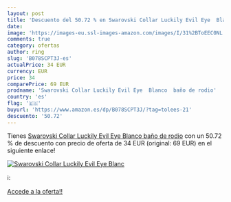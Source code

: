 ```yaml
---
layout: post
title: 'Descuento del 50.72 % en Swarovski Collar Luckily Evil Eye  Blanc'
date: 
image: 'https://images-eu.ssl-images-amazon.com/images/I/31%2BToEEC0NL._SL200_.jpg'
comments: true
category: ofertas
author: ring
slug: 'B078SCPT3J-es'
actualPrice: 34 EUR
currency: EUR
price: 34
comparePrice: 69 EUR
prodname: 'Swarovski Collar Luckily Evil Eye  Blanco  baño de rodio'
country: 'es'
flag: '🇪🇸'
buyurl: 'https://www.amazon.es/dp/B078SCPT3J/?tag=tolees-21'
descuento: '50.72'
---
```


Tienes [Swarovski Collar Luckily Evil Eye  Blanco  baño de rodio](https://www.amazon.es/dp/B078SCPT3J/?tag=tolees-21) con un 50.72 % de descuento con precio de oferta de 34 EUR (original: 69 EUR) en el siguiente enlace!

[![Swarovski Collar Luckily Evil Eye  Blanc](https://images-eu.ssl-images-amazon.com/images/I/31%2BToEEC0NL._SL200_.jpg)](https://www.amazon.es/dp/B078SCPT3J/?tag=tolees-21)

ℹ️:


[Accede a la oferta!!](https://www.amazon.es/dp/B078SCPT3J/?tag=tolees-21)
